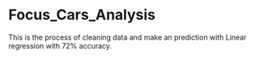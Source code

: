 # Focus_Cars_Analysis
This is the process of cleaning data and make an prediction with Linear regression with 72% accuracy.

